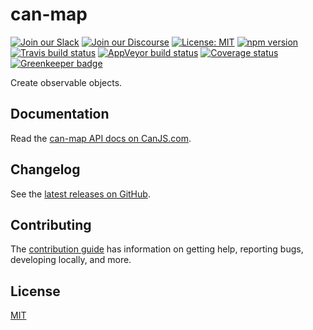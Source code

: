 # can-map

[![Join our Slack](https://img.shields.io/badge/slack-join%20chat-611f69.svg)](https://www.bitovi.com/community/slack?utm_source=badge&utm_medium=badge&utm_campaign=pr-badge&utm_content=badge)
[![Join our Discourse](https://img.shields.io/discourse/https/forums.bitovi.com/posts.svg)](https://forums.bitovi.com/?utm_source=badge&utm_medium=badge&utm_campaign=pr-badge&utm_content=badge)
[![License: MIT](https://img.shields.io/badge/license-MIT-blue.svg)](https://github.com/canjs/can-map/blob/master/LICENSE.md)
[![npm version](https://badge.fury.io/js/can-map.svg)](https://www.npmjs.com/package/can-map)
[![Travis build status](https://travis-ci.org/canjs/can-map.svg?branch=master)](https://travis-ci.org/canjs/can-map)
[![AppVeyor build status](https://ci.appveyor.com/api/projects/status/github/canjs/can-map?branch=master&svg=true)](https://ci.appveyor.com/project/matthewp/can-map)
[![Coverage status](https://coveralls.io/repos/github/canjs/can-map/badge.svg?branch=master)](https://coveralls.io/github/canjs/can-map?branch=master)
[![Greenkeeper badge](https://badges.greenkeeper.io/canjs/can-map.svg)](https://greenkeeper.io/)

Create observable objects. 

## Documentation

Read the [can-map API docs on CanJS.com](https://canjs.com/doc/can-map.html).

## Changelog

See the [latest releases on GitHub](https://github.com/canjs/can-map/releases).

## Contributing

The [contribution guide](https://github.com/canjs/can-map/blob/master/CONTRIBUTING.md) has information on getting help, reporting bugs, developing locally, and more.

## License

[MIT](https://github.com/canjs/can-map/blob/master/LICENSE.md)
